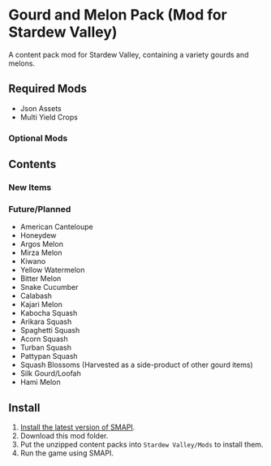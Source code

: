 # Gourd and Melon Pack (Mod for Stardew Valley)
 A content pack mod for Stardew Valley, containing a variety gourds and melons.
## Required Mods
- Json Assets
- Multi Yield Crops
### Optional Mods
## Contents
### New Items

### Future/Planned
- American Canteloupe
- Honeydew
- Argos Melon
- Mirza Melon
- Kiwano
- Yellow Watermelon
- Bitter Melon
- Snake Cucumber
- Calabash
- Kajari Melon
- Kabocha Squash
- Arikara Squash
- Spaghetti Squash
- Acorn Squash
- Turban Squash
- Pattypan Squash
- Squash Blossoms (Harvested as a side-product of other gourd items)
- Silk Gourd/Loofah
- Hami Melon
## Install
1. [Install the latest version of SMAPI](https://smapi.io/).
2. Download this mod folder.
3. Put the unzipped content packs into `Stardew Valley/Mods` to install them.
4. Run the game using SMAPI.
